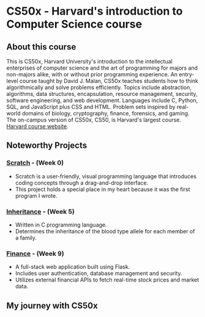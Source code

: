# CS50x - Harvard's introduction to Computer Science course

## About this course

This is CS50x, Harvard University's introduction to the intellectual enterprises of computer science and the art of programming for majors and non-majors alike, with or without prior programming experience. An entry-level course taught by David J. Malan, CS50x teaches students how to think algorithmically and solve problems efficiently. Topics include abstraction, algorithms, data structures, encapsulation, resource management, security, software engineering, and web development. Languages include C, Python, SQL, and JavaScript plus CSS and HTML. Problem sets inspired by real-world domains of biology, cryptography, finance, forensics, and gaming. The on-campus version of CS50x, CS50, is Harvard's largest course. [Harvard course website](https://pll.harvard.edu/course/cs50-introduction-computer-science).

## Noteworthy Projects

### [Scratch](/Week0) - (Week 0)
  - Scratch is a user-friendly, visual programming language that introduces coding concepts through a drag-and-drop interface.
  - This project holds a special place in my heart because it was the first program I wrote.

### [Inheritance](/Week5/inheritance) - (Week 5)
  - Written in C programming language.
  - Determines the inheritance of the blood type allele for each member of a family.

### [Finance](/Week9/finance) - (Week 9)
  - A full-stack web application built using Flask.
  - Includes user authentication, database management and security.
  - Utilizes external financial APIs to fetch real-time stock prices and market data.

## My journey with CS50x
